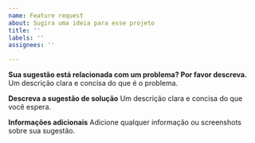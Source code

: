 ```yaml
---
name: Feature request
about: Sugira uma ideia para esse projeto
title: ''
labels: ''
assignees: ''

---
```


**Sua sugestão está relacionada com um problema? Por favor descreva.**
Um descrição clara e concisa do que é o problema.

**Descreva a sugestão de solução**
Um descrição clara e concisa do que você espera.

**Informações adicionais**
Adicione qualquer informação ou screenshots sobre sua sugestão.
